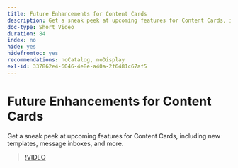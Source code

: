 ```yaml
---
title: Future Enhancements for Content Cards
description: Get a sneak peek at upcoming features for Content Cards, including new templates, message inboxes, and more.
doc-type: Short Video
duration: 84
index: no
hide: yes
hidefromtoc: yes
recommendations: noCatalog, noDisplay
exl-id: 337862e4-6046-4e8e-a40a-2f6481c67af5
---
```

# Future Enhancements for Content Cards

Get a sneak peek at upcoming features for Content Cards, including new templates, message inboxes, and more.

<!-- 62_S603_3442534_83_future-enhancements-for-content-cards -->
>[!VIDEO](https://video.tv.adobe.com/v/3458202/?learn=on&enablevpops=true)
